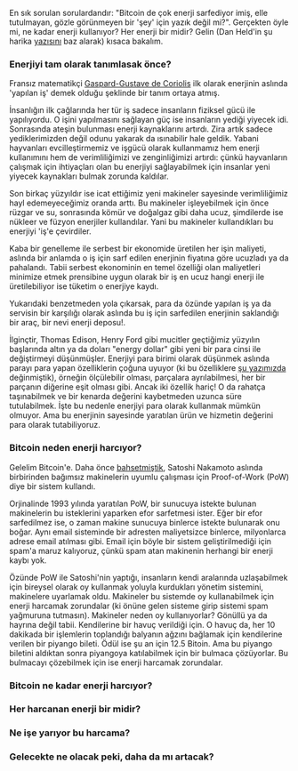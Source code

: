 En sık sorulan sorulardandır: "Bitcoin de çok enerji sarfediyor imiş, elle tutulmayan, gözle görünmeyen bir 'şey' için yazık değil mi?". Gerçekten öyle mi, ne kadar enerji kullanıyor? Her enerji bir midir? Gelin (Dan Held'in şu harika [yazısını](https://blog.picks.co/pow-is-efficient-aa3d442754d3) baz alarak) kısaca bakalım. 


### Enerjiyi tam olarak tanımlasak önce?

Fransız matematikçi [Gaspard-Gustave de Coriolis](https://en.0wikipedia.org/wiki/Gaspard-Gustave_de_Coriolis) ilk olarak enerjinin aslında 'yapılan iş' demek olduğu şeklinde bir tanım ortaya atmış. 

İnsanlığın ilk çağlarında her tür iş sadece insanların fiziksel gücü ile yapılıyordu. O işini yapılmasını sağlayan güç ise insanların yediği yiyecek idi. Sonrasında ateşin bulunması enerji kaynaklarını artırdı. Zira artık sadece yediklerimizden değil odunu yakarak da ısınabilir hale geldik. Yabani hayvanları evcilleştirmemiz ve işgücü olarak kullanmamız hem enerji kullanımını hem de verimliliğimizi ve zenginliğimizi artırdı: çünkü hayvanların çalışmak için ihtiyaçları olan bu enerjiyi sağlayabilmek için insanlar yeni yiyecek kaynakları bulmak zorunda kaldılar. 

Son birkaç yüzyıldır ise icat ettiğimiz yeni makineler sayesinde verimliliğimiz hayl edemeyeceğimiz oranda arttı. Bu makineler işleyebilmek için önce rüzgar ve su, sonrasında kömür ve doğalgaz gibi daha ucuz, şimdilerde ise nükleer ve füzyon enerjiler kullandılar. Yani bu makineler kullandıkları bu enerjiyi 'iş'e çevirdiler. 

Kaba bir genelleme ile serbest bir ekonomide üretilen her işin maliyeti, aslında bir anlamda o iş için sarf edilen enerjinin fiyatına göre ucuzladı ya da pahalandı. Tabii serbest ekonominin en temel özelliği olan maliyetleri minimize etmek prensibine uygun olarak bir iş en ucuz hangi enerji ile üretilebiliyor ise tüketim o enerjiye kaydı. 

Yukarıdaki benzetmeden yola çıkarsak, para da özünde yapılan iş ya da servisin bir karşılığı olarak aslında bu iş için sarfedilen enerjinin saklandığı bir araç, bir nevi enerji deposu!. 

İlginçtir, Thomas Edison, Henry Ford gibi mucitler geçtiğimiz yüzyılın başlarında altın ya da doları "energy dollar" gibi yeni bir para cinsi ile değiştirmeyi düşünmüşler. Enerjiyi para birimi olarak düşünmek aslında parayı para yapan özelliklerin çoğuna uyuyor (ki bu özelliklere [şu yazımızda](https://ademimerkezi.com/genel/2018/03/22/Bitcoin-para-mi-gercekten.html) değinmiştik), örneğin ölçülebilir olması, parçalara ayrılabilmesi, her bir parçanın diğerine eşit olması gibi. Ancak iki özellik hariç! O da rahatça taşınabilmek ve bir kenarda değerini kaybetmeden uzunca süre tutulabilmek. İşte bu nedenle enerjiyi para olarak kullanmak mümkün olmuyor. Ama bu enerjinin sayesinde yaratılan ürün ve hizmetin değerini para olarak tutabiliyoruz. 

### Bitcoin neden enerji harcıyor?

Gelelim Bitcoin'e. Daha önce [bahsetmiştik](https://ademimerkezi.com/genel/2018/11/01/Bitcoin-uzlasmasi-proof-of-work.html), Satoshi Nakamoto aslında birbirinden bağımsız makinelerin uyumlu çalışması için Proof-of-Work (PoW) diye bir sistem kullandı. 

Orjinalinde 1993 yılında yaratılan PoW, bir sunucuya istekte bulunan makinelerin bu isteklerini yaparken efor sarfetmesi ister. Eğer bir efor sarfedilmez ise, o zaman makine sunucuya binlerce istekte bulunarak onu boğar. Aynı email sisteminde bir adresten maliyetsizce binlerce, milyonlarca adrese email atılması gibi. Email için böyle bir sistem geliştirilmediği için spam'a maruz kalıyoruz, çünkü spam atan makinenin herhangi bir enerji kaybı yok. 

Özünde PoW ile Satoshi'nin yaptığı, insanların kendi aralarında uzlaşabilmek için bireysel olarak oy kullanmak yoluyla kurdukları yönetim sistemini, makinelere uyarlamak oldu. Makineler bu sistemde oy kullanabilmek için enerji harcamak zorundalar (ki önüne gelen sisteme girip sistemi spam yağmuruna tutmasın). Makineler neden oy kullanıyorlar? Gönüllü ya da hayrına değil tabii. Kendilerine bir havuç verildiği için. O havuç da, her 10 dakikada bir işlemlerin toplandığı balyanın ağzını bağlamak için kendilerine verilen bir piyango bileti. Ödül ise şu an için 12.5 Bitoin. Ama bu piyango biletini aldıktan sonra piyangoya katılabilmek için bir bulmaca çözüyorlar. Bu bulmacayı çözebilmek için ise enerji harcamak zorundalar. 


### Bitcoin ne kadar enerji harcıyor?


### Her harcanan enerji bir midir?


### Ne işe yarıyor bu harcama?


### Gelecekte ne olacak peki, daha da mı artacak?


